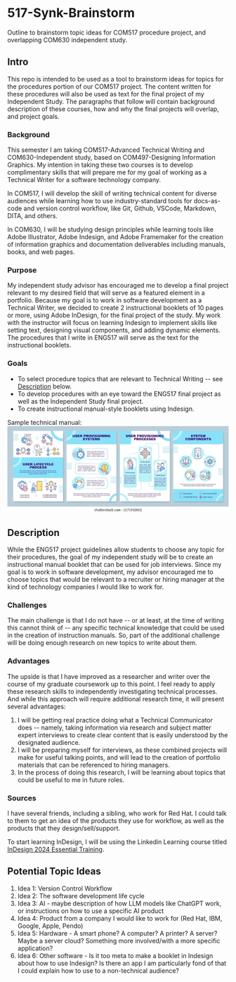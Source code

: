 # 517-Synk-Brainstorm
Outline to brainstorm topic ideas for COM517 procedure project, and overlapping COM630 independent study.

## Intro

This repo is intended to be used as a tool to brainstorm ideas for topics for the procedures portion of our COM517 project. The content written for these procedures will also be used as text for the final project of my Independent Study. The paragraphs that follow will contain background description of these courses, how and why the final projects will overlap, and project goals.

### Background

This semester I am taking COM517-Advanced Technical Writing and COM630-Independent study, based on COM497-Designing Information Graphics. My intention in taking these two courses is to develop complimentary skills that will prepare me for my goal of working as a Technical Writer for a software technology company.

In COM517, I will develop the skill of writing technical content for diverse audiences while learning how to use industry-standard tools for docs-as-code and version control workflow, like Git, Github, VSCode, Markdown, DITA, and others.

In COM630, I will be studying design principles while learning tools like Adobe Illustrator, Adobe Indesign, and Adobe Framemaker for the creation of information graphics and documentation deliverables including manuals, books, and web pages.

### Purpose

My independent study advisor has encouraged me to develop a final project relevant to my desired field that will serve as a featured element in a portfolio. Because my goal is to work in software development as a Technical Writer, we decided to create 2 instructional booklets of 10 pages or more, using Adobe InDesign, for the final project of the study. My work with the instructor will focus on learning Indesign to implement skills like setting text, designing visual components, and adding dynamic elements. The procedures that I write in ENG517 will serve as the text for the instructional booklets.

### Goals
- To select procedure topics that are relevant to Technical Writing -- see [Description](#description) below.
- To develop procedures with an eye toward the ENG517 final project as well as the Independent Study final project.
- To create instructional manual-style booklets using Indesign.

Sample technical manual: ![sample manual](images/software-manual-template.webp)

## Description

While the ENG517 project guidelines allow students to choose any topic for their procedures, the goal of my independent study will be to create an instructional manual booklet that can be used for job interviews. Since my goal is to work in software development, my advisor encouraged me to choose topics that would be relevant to a recruiter or hiring manager at the kind of technology companies I would like to work for.

### Challenges
The main challenge is that I do not have -- or at least, at the time of writing this cannot think of -- any specific technical knowledge that could be used in the creation of instruction manuals. So, part of the additional challenge will be doing enough research on new topics to write about them.

### Advantages
The upside is that I have improved as a researcher and writer over the course of my graduate coursework up to this point. I feel ready to apply these research skills to independently investigating technical processes. And while this approach will require additional research time, it will present several advantages:

1. I will be getting real practice doing what a Technical Communicator does -- namely, taking information via research and subject matter expert interviews to create clear content that is easily understood by the designated audience.
2. I will be preparing myself for interviews, as these combined projects will make for useful talking points, and will lead to the creation of portfolio materials that can be referenced to hiring managers.
3. In the process of doing this research, I will be learning about topics that could be useful to me in future roles.

### Sources
I have several friends, including a sibling, who work for Red Hat. I could talk to them to get an idea of the products they use for workflow, as well as the products that they design/sell/support.

To start learning InDesign, I will be using the Linkedin Learning course titled [InDesign 2024 Essential Training](https://www.linkedin.com/learning/indesign-2024-essential-training/indesign-learn-the-fundamentals-19871440?u=53565897).

## Potential Topic Ideas

1. Idea 1: Version Control Workflow 
2. Idea 2: The software development life cycle
3. Idea 3: AI - maybe description of how LLM models like ChatGPT work, or instructions on how to use a specific AI product
4. Idea 4: Product from a company I would like to work for (Red Hat, IBM, Google, Apple, Pendo)
5. Idea 5: Hardware - A smart phone? A computer? A printer? A server? Maybe a server cloud? Something more involved/with a more specific application?
6. Idea 6: Other software - Is it too meta to make a booklet in Indesign about how to use Indesign? Is there an app I am particularly fond of that I could explain how to use to a non-technical audience?

